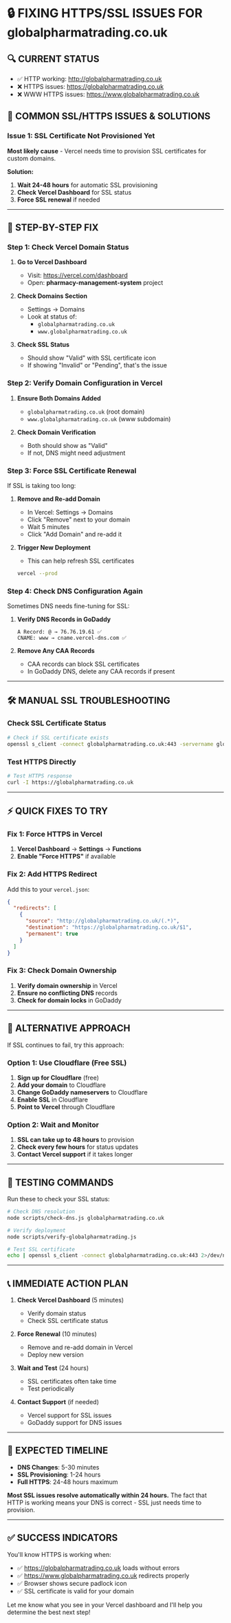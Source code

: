 # 🔒 FIXING HTTPS/SSL ISSUES FOR globalpharmatrading.co.uk

## 🔍 CURRENT STATUS
- ✅ HTTP working: http://globalpharmatrading.co.uk
- ❌ HTTPS issues: https://globalpharmatrading.co.uk
- ❌ WWW HTTPS issues: https://www.globalpharmatrading.co.uk

## 🚨 COMMON SSL/HTTPS ISSUES & SOLUTIONS

### Issue 1: SSL Certificate Not Provisioned Yet
**Most likely cause** - Vercel needs time to provision SSL certificates for custom domains.

**Solution:**
1. **Wait 24-48 hours** for automatic SSL provisioning
2. **Check Vercel Dashboard** for SSL status
3. **Force SSL renewal** if needed

---

## 🔧 STEP-BY-STEP FIX

### Step 1: Check Vercel Domain Status

1. **Go to Vercel Dashboard**
   - Visit: https://vercel.com/dashboard
   - Open: **pharmacy-management-system** project

2. **Check Domains Section**
   - Settings → Domains
   - Look at status of:
     - `globalpharmatrading.co.uk`
     - `www.globalpharmatrading.co.uk`

3. **Check SSL Status**
   - Should show "Valid" with SSL certificate icon
   - If showing "Invalid" or "Pending", that's the issue

### Step 2: Verify Domain Configuration in Vercel

1. **Ensure Both Domains Added**
   - `globalpharmatrading.co.uk` (root domain)
   - `www.globalpharmatrading.co.uk` (www subdomain)

2. **Check Domain Verification**
   - Both should show as "Valid"
   - If not, DNS might need adjustment

### Step 3: Force SSL Certificate Renewal

If SSL is taking too long:

1. **Remove and Re-add Domain**
   - In Vercel: Settings → Domains
   - Click "Remove" next to your domain
   - Wait 5 minutes
   - Click "Add Domain" and re-add it

2. **Trigger New Deployment**
   - This can help refresh SSL certificates
   ```bash
   vercel --prod
   ```

### Step 4: Check DNS Configuration Again

Sometimes DNS needs fine-tuning for SSL:

1. **Verify DNS Records in GoDaddy**
   ```
   A Record: @ → 76.76.19.61 ✅
   CNAME: www → cname.vercel-dns.com ✅
   ```

2. **Remove Any CAA Records**
   - CAA records can block SSL certificates
   - In GoDaddy DNS, delete any CAA records if present

---

## 🛠️ MANUAL SSL TROUBLESHOOTING

### Check SSL Certificate Status
```bash
# Check if SSL certificate exists
openssl s_client -connect globalpharmatrading.co.uk:443 -servername globalpharmatrading.co.uk
```

### Test HTTPS Directly
```bash
# Test HTTPS response
curl -I https://globalpharmatrading.co.uk
```

---

## ⚡ QUICK FIXES TO TRY

### Fix 1: Force HTTPS in Vercel
1. **Vercel Dashboard** → **Settings** → **Functions**
2. **Enable "Force HTTPS"** if available

### Fix 2: Add HTTPS Redirect
Add this to your `vercel.json`:
```json
{
  "redirects": [
    {
      "source": "http://globalpharmatrading.co.uk/(.*)",
      "destination": "https://globalpharmatrading.co.uk/$1",
      "permanent": true
    }
  ]
}
```

### Fix 3: Check Domain Ownership
1. **Verify domain ownership** in Vercel
2. **Ensure no conflicting DNS** records
3. **Check for domain locks** in GoDaddy

---

## 🔄 ALTERNATIVE APPROACH

If SSL continues to fail, try this approach:

### Option 1: Use Cloudflare (Free SSL)
1. **Sign up for Cloudflare** (free)
2. **Add your domain** to Cloudflare
3. **Change GoDaddy nameservers** to Cloudflare
4. **Enable SSL** in Cloudflare
5. **Point to Vercel** through Cloudflare

### Option 2: Wait and Monitor
1. **SSL can take up to 48 hours** to provision
2. **Check every few hours** for status updates
3. **Contact Vercel support** if it takes longer

---

## 🧪 TESTING COMMANDS

Run these to check your SSL status:

```bash
# Check DNS resolution
node scripts/check-dns.js globalpharmatrading.co.uk

# Verify deployment
node scripts/verify-globalpharmatrading.js

# Test SSL certificate
echo | openssl s_client -connect globalpharmatrading.co.uk:443 2>/dev/null | openssl x509 -noout -text
```

---

## 📞 IMMEDIATE ACTION PLAN

1. **Check Vercel Dashboard** (5 minutes)
   - Verify domain status
   - Check SSL certificate status

2. **Force Renewal** (10 minutes)
   - Remove and re-add domain in Vercel
   - Deploy new version

3. **Wait and Test** (24 hours)
   - SSL certificates often take time
   - Test periodically

4. **Contact Support** (if needed)
   - Vercel support for SSL issues
   - GoDaddy support for DNS issues

---

## 🎯 EXPECTED TIMELINE

- **DNS Changes**: 5-30 minutes
- **SSL Provisioning**: 1-24 hours
- **Full HTTPS**: 24-48 hours maximum

**Most SSL issues resolve automatically within 24 hours.** The fact that HTTP is working means your DNS is correct - SSL just needs time to provision.

---

## ✅ SUCCESS INDICATORS

You'll know HTTPS is working when:
- ✅ https://globalpharmatrading.co.uk loads without errors
- ✅ https://www.globalpharmatrading.co.uk redirects properly
- ✅ Browser shows secure padlock icon
- ✅ SSL certificate is valid for your domain

Let me know what you see in your Vercel dashboard and I'll help you determine the best next step!
